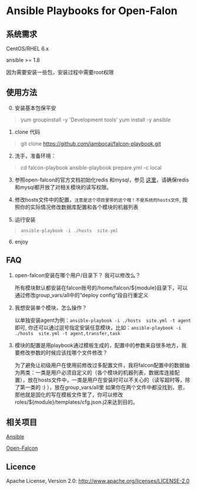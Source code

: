 Ansible Playbooks for Open-Falon
====================================

系统需求
------------------------------------

CentOS/RHEL 6.x

ansible >= 1.8

因为需要安装一些包，安装过程中需要root权限

使用方法
------------------------------------
0. 安装基本包保平安

>	yum groupinstall -y 'Development tools'
>	yum install -y ansible

1. clone 代码

>	git clone https://github.com/iambocai/falcon-playbook.git


2.  洗手，准备环境：

>	cd falcon-playbook
>	ansible-playbook prepare.yml -c local

	
3.   参照open-falcon的官方文档初始化redis 和mysql，参见 [这里](http://book.open-falcon.com/zh/install/prepare.html)，请确保redis和mysql都开放了对相关模块的读写权限。

4.   修改hosts文件中的配置，`注意是这个项目里带的这个哦！不是系统的hosts文件`, 按照你的实际情况修改数据库配置和各个模块的机器列表

5. 运行安装

>	  ansible-playbook -i ./hosts  site.yml


6. enjoy


FAQ
------------------------------------
1.  open-falcon安装在哪个用户/目录下？ 我可以修改么？

	所有模块默认都安装在falcon账号的/home/falcon/${module}目录下，可以通过修改group_vars/all中的”deploy config“段自行重定义
	
2.  我想安装单个模块，怎么操作？

	以单独安装agent为例：`ansible-playbook -i ./hosts  site.yml -t agent` 即可, 你还可以通过逗号指定安装任意模块，比如：`ansible-playbook -i ./hosts  site.yml -t agent,transfer,task` 

3. 模块的配置是用playbook通过模板生成的，配置中的参数来自很多地方，我要修改参数的时候应该找哪个文件修改？

	为了避免让初级用户在使用前修改过多配置文件，我将falcon配置中的数据抽为两类：一类是用户必须自定义的（各个模块的机器列表，数据库连接配置），放在hosts文件中，一类是用户在安装时可以不关心的（读写超时等，除了第一类的 :) ），放在group_vars/all里
	如果你在两个文件中都没找到，恩，那他就是固化的写在模板文件里了，你可以修改roles/${module}/templates/cfg.json.j2来达到目的。


相关项目
------------------------------------

[Ansible](http://www,ansible.com)

[Open-Falcon](http://www.open-falcon.com)

Licence
------------------------------------
Apache License, Version 2.0: http://www.apache.org/licenses/LICENSE-2.0
